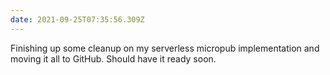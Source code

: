 ```yaml
---
date: 2021-09-25T07:35:56.309Z
---
```


Finishing up some cleanup on my serverless micropub implementation and moving it all to GitHub. Should have it ready soon.